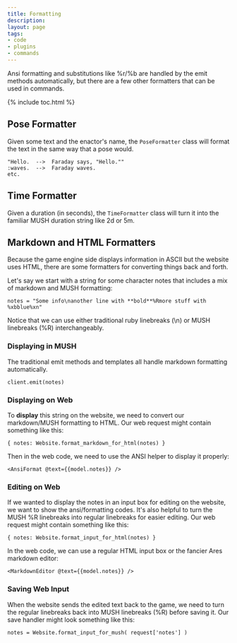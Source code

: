 ```yaml
---
title: Formatting
description: 
layout: page
tags:
- code
- plugins
- commands
---
```


Ansi formatting and substitutions like %r/%b are handled by the emit methods automatically, but there are a few other formatters that can be used in commands.

{% include toc.html %}

## Pose Formatter

Given some text and the enactor's name, the `PoseFormatter` class will format the text in the same way that a pose would.

    "Hello.  -->  Faraday says, "Hello.""
    :waves.  -->  Faraday waves.
    etc.


## Time Formatter

Given a duration (in seconds), the `TimeFormatter` class will turn it into the familiar MUSH duration string like 2d or 5m.

## Markdown and HTML Formatters

Because the game engine side displays information in ASCII but the website uses HTML, there are some formatters for converting things back and forth.

Let's say we start with a string for some character notes that includes a mix of markdown and MUSH formatting:

    notes = "Some info\nanother line with **bold**%Rmore stuff with %xbblue%xn"

Notice that we can use either traditional ruby linebreaks (\n) or MUSH linebreaks (%R) interchangeably.

### Displaying in MUSH

The traditional emit methods and templates all handle markdown formatting automatically.

    client.emit(notes)

### Displaying on Web

To **display** this string on the website, we need to convert our markdown/MUSH formatting to HTML.  Our web request might contain something like this:

    { notes: Website.format_markdown_for_html(notes) }

Then in the web code, we need to use the ANSI helper to display it properly:

    <AnsiFormat @text={{model.notes}} />

### Editing on Web

If we wanted to display the notes in an input box for editing on the website, we want to show the ansi/formatting codes.  It's also helpful to turn the MUSH %R linebreaks into regular linebreaks for easier editing. Our web request might contain something like this:

    { notes: Website.format_input_for_html(notes) }

In the web code, we can use a regular HTML input box or the fancier Ares markdown editor:

    <MarkdownEditor @text={{model.notes}} />

### Saving Web Input

When the website sends the edited text back to the game, we need to turn the regular linebreaks back into MUSH linebreaks (%R) before saving it.  Our save handler might look something like this:

    notes = Website.format_input_for_mush( request['notes'] )